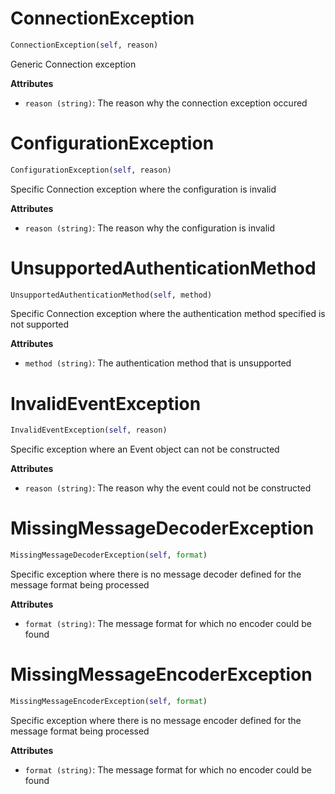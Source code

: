 <h1 id="ibmiotf.ConnectionException">ConnectionException</h1>

```python
ConnectionException(self, reason)
```

Generic Connection exception

__Attributes__

- `reason (string)`: The reason why the connection exception occured

<h1 id="ibmiotf.ConfigurationException">ConfigurationException</h1>

```python
ConfigurationException(self, reason)
```

Specific Connection exception where the configuration is invalid

__Attributes__

- `reason (string)`: The reason why the configuration is invalid

<h1 id="ibmiotf.UnsupportedAuthenticationMethod">UnsupportedAuthenticationMethod</h1>

```python
UnsupportedAuthenticationMethod(self, method)
```

Specific Connection exception where the authentication method specified is not supported

__Attributes__

- `method (string)`: The authentication method that is unsupported

<h1 id="ibmiotf.InvalidEventException">InvalidEventException</h1>

```python
InvalidEventException(self, reason)
```

Specific exception where an Event object can not be constructed

__Attributes__

- `reason (string)`: The reason why the event could not be constructed

<h1 id="ibmiotf.MissingMessageDecoderException">MissingMessageDecoderException</h1>

```python
MissingMessageDecoderException(self, format)
```

Specific exception where there is no message decoder defined for the message format being processed

__Attributes__

- `format (string)`: The message format for which no encoder could be found

<h1 id="ibmiotf.MissingMessageEncoderException">MissingMessageEncoderException</h1>

```python
MissingMessageEncoderException(self, format)
```

Specific exception where there is no message encoder defined for the message format being processed

__Attributes__

- `format (string)`: The message format for which no encoder could be found

